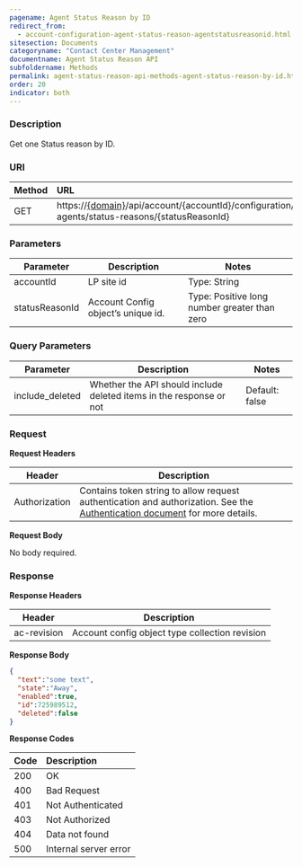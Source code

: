 ```yaml
---
pagename: Agent Status Reason by ID
redirect_from:
  - account-configuration-agent-status-reason-agentstatusreasonid.html
sitesection: Documents
categoryname: "Contact Center Management"
documentname: Agent Status Reason API
subfoldername: Methods
permalink: agent-status-reason-api-methods-agent-status-reason-by-id.html
order: 20
indicator: both
---
```



### Description

Get one Status reason by ID.

### URI

| Method | URL |
| :-------- | :------ |
| GET | https://[{domain}](/agent-domain-domain-api.html)/api/account/{accountId}/configuration/le-agents/status-reasons/{statusReasonId} |

### Parameters

|Parameter | Description | Notes|
|--- | --- | ---|
|accountId | LP site id | Type: String |
|statusReasonId | Account Config object’s unique id. | Type: Positive long number greater than zero|

### Query Parameters

|Parameter | Description | Notes|
|--- | --- | ---|
|include_deleted | Whether the API should include deleted items in the response or not | Default: false|

### Request

**Request Headers**

| Header | Description |
| --- | --- |
|Authorization |Contains token string to allow request authentication and authorization. See the [Authentication document](guides-authentication-introduction.html) for more details. |

**Request Body**

No body required.

### Response

**Response Headers**

|Header | Description|
|--- | ---|
|ac-revision | Account config object type collection revision|

**Response Body**

```json
{
  "text":"some text",
  "state":"Away",
  "enabled":true,
  "id":725989512,
  "deleted":false
}
```

**Response Codes**

|Code | Description |
|:----|:----|
|200 |OK|
|400 |Bad Request|
|401 |Not Authenticated|
|403 |Not Authorized|
|404 |Data not found|
|500 |Internal server error|
